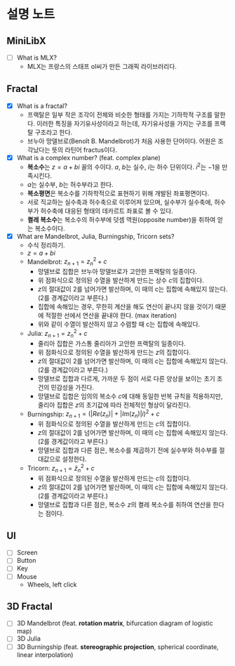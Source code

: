 # 설명 노트
## MiniLibX
- [ ] What is MLX?
  - MLX는 프랑스의 스태프 ol씨가 만든 그래픽 라이브러리다.
## Fractal
- [x] What is a fractal?
  - 프랙탈은 일부 작은 조각이 전체와 비슷한 형태를 가지는 기하학적 구조를 말한다. 이러한 특징을 자기유사성이라고 하는데, 자기유사성을 가지는 구조를 프랙탈 구조라고 한다.
  - 브누아 망델브로(Benoît B. Mandelbrot)가 처음 사용한 단어이다. 어원은 조각났다는 뜻의 라틴어 fractus이다.
- [x] What is a complex number? (feat. complex plane)
  - **복소수**는 $z = a + bi$ 꼴의 수이다. $a$, $b$는 실수, $i$는 허수 단위이다. $i^2$는 $-1$을 만족시킨다.
  - $a$는 실수부, $b$는 허수부라고 한다.
  - **복소평면**은 복소수를 기하학적으로 표현하기 위해 개발된 좌표평면이다.
  - 서로 직교하는 실수축과 허수축으로 이루어져 있으며, 실수부가 실수축에, 허수부가 허수축에 대응된 형태의 데카르트 좌표로 볼 수 있다.
  - **켤레 복소수**는 복소수의 허수부에 덧셈 역원(opposite number)을 취하여 얻는 복소수이다.
- [x] What are Mandelbrot, Julia, Burningship, Tricorn sets?
  - 수식 정리하기.
  - $z = a + bi$
  - Mandelbrot: $z_{n+1} = z_n ^2 + c$
    - 망델브로 집합은 브누아 망델브로가 고안한 프랙탈의 일종이다.
	- 위 점화식으로 정의된 수열을 발산하게 만드는 상수 $c$의 집합이다.
	- $z$의 절대값이 2를 넘어가면 발산하며, 이 때의 c는 집합에 속해있지 않는다. (2를 경계값이라고 부른다.)
	- 집합에 속해있는 경우, 무한히 계산을 해도 연산이 끝나지 않을 것이기 때문에 적절한 선에서 연산을 끝내야 한다. (max iteration)
	- 위와 같이 수열이 발산하지 않고 수렴할 때 c는 집합에 속해있다.
  - Julia: $z_{n+1} = z_n ^2 + c$
    - 줄리아 집합은 가스통 줄리아가 고안한 프랙탈의 일종이다.
    - 위 점화식으로 정의된 수열을 발산하게 만드는 $z$의 집합이다.
	- $z$의 절대값이 2를 넘어가면 발산하며, 이 때의 c는 집합에 속해있지 않는다. (2를 경계값이라고 부른다.)
	- 망델브로 집합과 다르게, 가까운 두 점이 서로 다른 양상을 보이는 초기 조건의 민감성을 가진다.
	- 망델브로 집합은 임의의 복소수 $c$에 대해 동일한 반복 규칙을 적용하지만, 줄리아 집합은 $z$의 초기값에 따라 전체적인 형상이 달라진다.
  - Burningship: $z_{n+1} = (|Re(z_n)| + |Im(z_n)|i)^2 + c$
    - 위 점화식으로 정의된 수열을 발산하게 만드는 $c$의 집합이다.
	- $z$의 절대값이 2를 넘어가면 발산하며, 이 때의 c는 집합에 속해있지 않는다. (2를 경계값이라고 부른다.)
	- 망델브로 집합과 다른 점은, 복소수를 제곱하기 전에 실수부와 허수부를 절대값으로 설정한다.
  - Tricorn: $z_{n+1} = \bar{z}_n ^2 + c$
    - 위 점화식으로 정의된 수열을 발산하게 만드는 $c$의 집합이다.
	- $z$의 절대값이 2를 넘어가면 발산하며, 이 때의 c는 집합에 속해있지 않는다. (2를 경계값이라고 부른다.)
	- 망델브로 집합과 다른 점은, 복소수 $z$의 켤레 복소수를 취하여 연산을 한다는 점이다.

## UI
- [ ] Screen
- [ ] Button
- [ ] Key
- [ ] Mouse
  - Wheels, left click

## 3D Fractal
- [ ] 3D Mandelbrot (feat. **rotation matrix**, bifurcation diagram of logistic map)
- [ ] 3D Julia
- [ ] 3D Burningship (feat. **stereographic projection**, spherical coordinate, linear interpolation)
